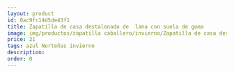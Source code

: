 ```yaml
---
layout: product
id: 0ac9fc14d5de43f1
title: Zapatilla de casa destalonada de  lana con suela de goma
image: img/productos/zapatilla caballero/invierno/Zapatilla de casa destalonada de  lana con suela de goma=21=azul Norteñas invierno.webp
price: 21
tags: azul Norteñas invierno
description: 
order: 0
---
```

